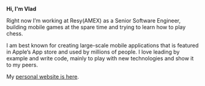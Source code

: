 **Hi, I'm Vlad**

Right now I’m working at Resy(AMEX) as a Senior Software Engineer, building mobile games at the spare time and trying to learn how to play chess.

I am best known for creating large-scale mobile applications that is featured in Apple’s App store and used by millions of people. I love leading by example and write code, mainly to play with new technologies and show it to my peers.

My [personal website is here](https://octoent.coom).
